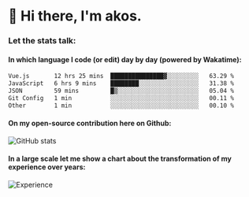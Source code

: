 # 👋 Hi there, I'm akos. 


### Let the stats talk:


#### In which language I code (or edit) day by day (powered by Wakatime): 

<!--START_SECTION:waka-->

```txt
Vue.js       12 hrs 25 mins  ███████████████▓░░░░░░░░░   63.29 %
JavaScript   6 hrs 9 mins    ████████░░░░░░░░░░░░░░░░░   31.38 %
JSON         59 mins         █▒░░░░░░░░░░░░░░░░░░░░░░░   05.04 %
Git Config   1 min           ░░░░░░░░░░░░░░░░░░░░░░░░░   00.11 %
Other        1 min           ░░░░░░░░░░░░░░░░░░░░░░░░░   00.10 %
```

<!--END_SECTION:waka-->

#### On my open-source contribution here on Github:
 
![GitHub stats](https://github-readme-stats.vercel.app/api?username=akosbalasko)

#### In a large scale let me show a chart about the transformation of my experience over years:   

![Experience](https://cr-skills-chart-widget.azurewebsites.net/api/api?username=akosbalasko)
